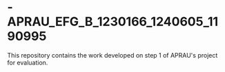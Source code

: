 # -APRAU_EFG_B_1230166_1240605_1190995
This repository contains the work developed on step 1 of APRAU's project for evaluation.
